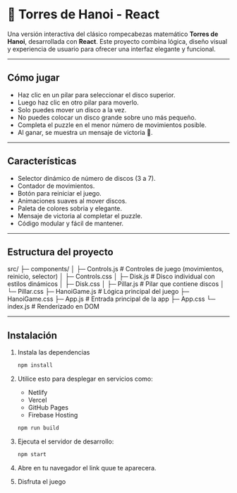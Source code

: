 # 🧩 Torres de Hanoi - React

Una versión interactiva del clásico rompecabezas matemático **Torres de Hanoi**, desarrollada con **React**. Este proyecto combina lógica, diseño visual y experiencia de usuario para ofrecer una interfaz elegante y funcional.

---

## Cómo jugar

- Haz clic en un pilar para seleccionar el disco superior.
- Luego haz clic en otro pilar para moverlo.
- Solo puedes mover un disco a la vez.
- No puedes colocar un disco grande sobre uno más pequeño.
- Completa el puzzle en el menor número de movimientos posible.
- Al ganar, se muestra un mensaje de victoria 🎉.

---

## Características

- Selector dinámico de número de discos (3 a 7).
- Contador de movimientos.
- Botón para reiniciar el juego.
- Animaciones suaves al mover discos.
- Paleta de colores sobria y elegante.
- Mensaje de victoria al completar el puzzle.
- Código modular y fácil de mantener.

---

## Estructura del proyecto

src/
├─ components/
│  ├─ Controls.js       # Controles de juego (movimientos, reinicio, selector)
│  ├─ Controls.css
│  ├─ Disk.js           # Disco individual con estilos dinámicos
│  ├─ Disk.css
│  ├─ Pillar.js         # Pilar que contiene discos
│  └─ Pillar.css
├─ HanoiGame.js         # Lógica principal del juego
├─ HanoiGame.css
├─ App.js               # Entrada principal de la app
├─ App.css
└─ index.js             # Renderizado en DOM

---

## Instalación

1. Instala las dependencias

   ```bash
   npm install

2. Utilice esto para desplegar en servicios como:
    - Netlify
    - Vercel
    - GitHub Pages
    - Firebase Hosting

   ```bash
   npm run build

3. Ejecuta el servidor de desarrollo:
   ```bash
   npm start

4. Abre en tu navegador el link quue te aparecera.

5. Disfruta el juego